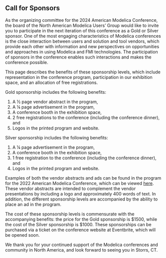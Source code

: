 ## Call for Sponsors

As the organizing committee for the 2024 American Modelica Conference, the board of the North American Modelica Users’ Group would like to invite you to participate in the next iteration of this conference as a Gold or Silver sponsor.  One of the most engaging characteristics of Modelica conferences is the close interaction between users and solution and tool vendors, which provide each other with information and new perspectives on opportunities and approaches in using Modelica and FMI technologies.  The participation of sponsors in the conference enables such interactions and makes the conference possible.  

This page describes the benefits of these sponsorship levels, which include representation in the conference program, participation in our exhibition space, and an allocation of free registrations.  

Gold sponsorship includes the following benefits: 

1.	A ½ page vendor abstract in the program, 
1.	A ¼ page advertisement in the program,
1.	A conference booth in the exhibition space,
1.	2 free registrations to the conference (including the conference dinner), and 
1.	Logos in the printed program and website.

Silver sponsorship includes the following benefits:

1.	A ¼ page advertisement in the program,
1.	A conference booth in the exhibition space,
1.	1 free registration to the conference (including the conference dinner), and
1.	Logos in the printed program and website.

Examples of both the vendor abstracts and ads can be found in the program for the 2022 American Modelica Conference, which can be viewed [here](https://2022.american.conference.modelica.org/Schedule.html).  These vendor abstracts are intended to complement the vendor presentations by including a logo and approximately 400 words of text.  In addition, the different sponsorship levels are accompanied by the ability to place an ad in the program.  

The cost of these sponsorship levels is commensurate with the accompanying benefits: the price for the Gold sponsorship is $1500, while the cost of the Silver sponsorship is $1000.  These sponsorships can be purchased via a ticket on the conference website at Eventbrite, which will be opened soon.  

We thank you for your continued support of the Modelica conferences and community in North America, and look forward to seeing you in Storrs, CT.
